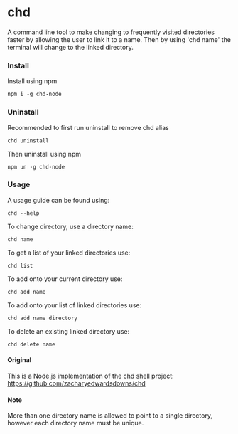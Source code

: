 # chd

A command line tool to make changing to frequently visited directories faster by allowing the user to link it to a name.
Then by using 'chd name' the terminal will change to the linked directory.

### Install

Install using npm

`npm i -g chd-node`

### Uninstall

Recommended to first run uninstall to remove chd alias

`chd uninstall`

Then uninstall using npm

`npm un -g chd-node`

### Usage

A usage guide can be found using:

`chd --help`

To change directory, use a directory name:

`chd name`

To get a list of your linked directories use:

`chd list`

To add onto your current directory use:

`chd add name`

To add onto your list of linked directories use:

`chd add name directory`

To delete an existing linked directory use:

`chd delete name`

#### Original

This is a Node.js implementation of the chd shell project: https://github.com/zacharyedwardsdowns/chd

#### Note

More than one directory name is allowed to point to a single directory, however each directory name must be unique.
